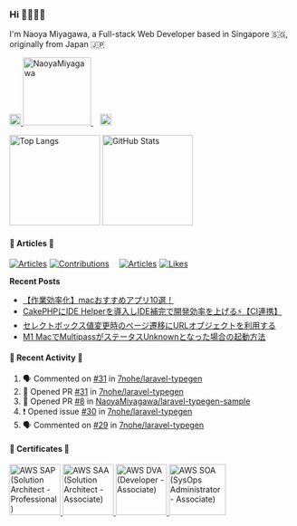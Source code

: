 ### Hi 🙋🏻‍♂️🌿

<p>I'm Naoya Miyagawa, a Full-stack Web Developer based in Singapore 🇸🇬, originally from Japan 🇯🇵</p>

<p align="left">
  <div>
    <a href="https://github.com/NaoyaMiyagawa">
      <img
        alt="Github"
        height="20"
        src="https://img.shields.io/badge/GitHub-%2312100E.svg?&style=for-the-badge&logo=Github&logoColor=white"
      />
    </a>
    <a href="https://github.com/NaoyaMiyagawa">
      <img
        src="https://komarev.com/ghpvc/?username=NaoyaMiyagawa&color=57b172&logo=github&style=flat-square)"
        alt="NaoyaMiyagawa"
        width="120"
      />
    </a>
    &nbsp;&nbsp;
    <a href="https://twitter.com/_miya_nm7" target="_blank">
      <img
        alt="Twitter"
        height="20"
        src="https://img.shields.io/badge/twitter-%231DA1F2.svg?&style=for-the-badge&logo=twitter&logoColor=white"
      />
    </a>
  </div>
</p>

<p align="left">
  <img
    alt="Top Langs"
    height="160"
    src="https://github-readme-stats.vercel.app/api/top-langs/?username=NaoyaMiyagawa&layout=compact&count_private=true&show_icons=true&custom_title=Language+Stats&title_color=57b172&text_color=444&bg_color=ffffff,f5fff2,e8fcff,eefffb&hide=html,css,scss,pug,shell,vim+script"
  />
  <img
    alt="GitHub Stats"
    height="160"
    src="https://github-readme-stats.vercel.app/api?username=NaoyaMiyagawa&count_private=true&show_icons=true&custom_title=Github+Stats&title_color=57b172&icon_color=57b172&text_color=444&bg_color=ffffff,f5fff2,e8fcff,eefffb"
  />
</p>

#### 🌿 Articles 🌿
<p align="left">
  <div style="display: flex; flex-wrap: wrap; vertical-align: middle; gap: 5px; align-items: center;">
    <a href="https://qiita.com/NaoyaMiyagawa"><img src="https://badgen.org/img/qiita/NaoyaMiyagawa/articles?style=flat&label=Qiita+posts" alt="Articles" /></a>
    <a href="https://qiita.com/NaoyaMiyagawa"><img src="https://badgen.org/img/qiita/NaoyaMiyagawa/contributions?style=flat&label=Qiita+contributions" alt="Contributions" /></a>
    &nbsp;&nbsp;
    <a href="https://zenn.dev/n_miyagawa"><img src="https://badgen.org/img/zenn/n_miyagawa/articles?style=flat&label=Zenn+posts" alt="Articles" /></a>
    <a href="https://zenn.dev/n_miyagawa"><img src="https://badgen.org/img/zenn/n_miyagawa/likes?style=flat&label=Zenn+contribution" alt="Likes" /></a>
  </div>
</p>

<b>Recent Posts</b>

<!-- BLOG-POST-LIST:START -->
- [【作業効率化】macおすすめアプリ10選！](https://zenn.dev/n_miyagawa/articles/202308_mac_must_have_apps)
- [CakePHPにIDE Helperを導入しIDE補完で開発効率を上げる⚡️【CI連携】](https://qiita.com/NaoyaMiyagawa/items/8344fd7f0e406475341c)
- [セレクトボックス値変更時のページ遷移にURLオブジェクトを利用する](https://qiita.com/NaoyaMiyagawa/items/62c766b7de65d03fa5e9)
- [M1 MacでMultipassがステータスUnknownとなった場合の起動方法](https://qiita.com/NaoyaMiyagawa/items/0efb4478823606fd6180)
<!-- BLOG-POST-LIST:END -->

#### 🌿 Recent Activity 🌿

<!--START_SECTION:activity-->
1. 🗣 Commented on [#31](https://github.com/7nohe/laravel-typegen/pull/31#issuecomment-2119180709) in [7nohe/laravel-typegen](https://github.com/7nohe/laravel-typegen)
2. 💪 Opened PR [#31](https://github.com/7nohe/laravel-typegen/pull/31) in [7nohe/laravel-typegen](https://github.com/7nohe/laravel-typegen)
3. 💪 Opened PR [#8](https://github.com/NaoyaMiyagawa/laravel-typegen-sample/pull/8) in [NaoyaMiyagawa/laravel-typegen-sample](https://github.com/NaoyaMiyagawa/laravel-typegen-sample)
4. ❗ Opened issue [#30](https://github.com/7nohe/laravel-typegen/issues/30) in [7nohe/laravel-typegen](https://github.com/7nohe/laravel-typegen)
5. 🗣 Commented on [#29](https://github.com/7nohe/laravel-typegen/pull/29#issuecomment-2119151412) in [7nohe/laravel-typegen](https://github.com/7nohe/laravel-typegen)
<!--END_SECTION:activity-->


#### 🌿 Certificates 🌿

<p align="left">
  <a
    href="https://www.credly.com/badges/798d152a-c4e9-4e20-8e0c-fa35f38ca005/public_url"
  >
    <img
      alt="AWS SAP (Solution Architect - Professional)"
      height="90"
      src="https://images.credly.com/size/300x300/images/2d84e428-9078-49b6-a804-13c15383d0de/image.png"
    />
  </a>
  <a
    href="https://www.credly.com/badges/0661dcac-1f46-48f2-926e-13ba0cebc1d8/public_url"
  >
    <img
      alt="AWS SAA (Solution Architect - Associate)"
      height="90"
      src="https://images.credly.com/size/300x300/images/0e284c3f-5164-4b21-8660-0d84737941bc/image.png"
    />
  </a>
  <a
    href="https://www.credly.com/badges/0215bc8a-f267-4bc9-94e4-33945b59d67a/public_url"
  >
    <img
      alt="AWS DVA (Developer - Associate)"
      height="90"
      src="https://images.credly.com/size/300x300/images/b9feab85-1a43-4f6c-99a5-631b88d5461b/image.png"
    />
  </a>
  <a
    href="https://www.credly.com/badges/a69260b2-12f5-4e8f-929c-5601d8bf010b/public_url"
  >
    <img
      alt="AWS SOA (SysOps Administrator - Associate)"
      height="90"
      width="100"
      src="https://images.credly.com/size/300x300/images/f0d3fbb9-bfa7-4017-9989-7bde8eaf42b1/image.png"
    />
  </a>
</p>

<br />
